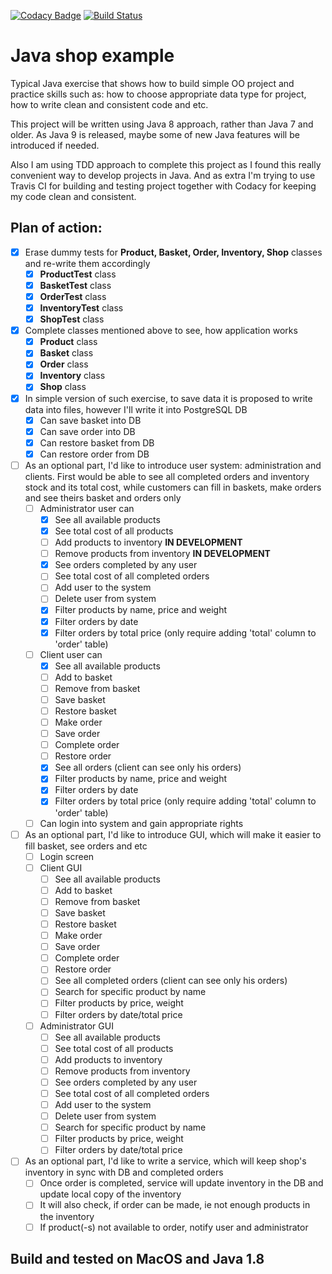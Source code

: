 [![Codacy Badge](https://api.codacy.com/project/badge/Grade/50ce9e1a567343ee9ac7c134071d97ba)](https://www.codacy.com/app/1488maiklm/java-shop-example?utm_source=github.com&amp;utm_medium=referral&amp;utm_content=MikhailMS/java-shop-example&amp;utm_campaign=Badge_Grade)
[![Build Status](https://travis-ci.org/MikhailMS/java-shop-example.svg?branch=master)](https://travis-ci.org/MikhailMS/java-shop-example)
# Java shop example
Typical Java exercise that shows how to build simple OO project and practice skills such as: how to choose appropriate data type for project, how to write clean and consistent code and etc.

This project will be written using Java 8 approach, rather than Java 7 and older. As Java 9 is released, maybe some of new Java features will be introduced if needed.

Also I am using TDD approach to complete this project as I found this really convenient way to develop projects in Java. And as extra I'm trying to use Travis CI for building and testing project together with Codacy for keeping my code clean and consistent.
## Plan of action:
  - [x] Erase dummy tests for **Product, Basket, Order, Inventory, Shop** classes and re-write them accordingly
      - [x] **ProductTest** class
      - [x] **BasketTest** class
      - [x] **OrderTest** class
      - [x] **InventoryTest** class
      - [x] **ShopTest** class
      
  - [x] Complete classes mentioned above to see, how application works
      - [x] **Product** class
      - [x] **Basket** class
      - [x] **Order** class
      - [x] **Inventory** class
      - [x] **Shop** class
      
  - [x] In simple version of such exercise, to save data it is proposed to write data into files, however I'll write it into PostgreSQL DB
      - [x] Can save basket into DB
      - [x] Can save order into DB
      - [x] Can restore basket from DB
      - [x] Can restore order from DB
      
  - [ ] As an optional part, I'd like to introduce user system: administration and clients. First would be able to see all completed orders and inventory stock and its total cost, while customers can fill in baskets, make orders and see theirs basket and orders only
      - [ ] Administrator user can
          - [x] See all available products
          - [x] See total cost of all products
          - [ ] Add products to inventory **IN DEVELOPMENT**
          - [ ] Remove products from inventory **IN DEVELOPMENT**
          - [x] See orders completed by any user
          - [ ] See total cost of all completed orders
          - [ ] Add user to the system
          - [ ] Delete user from system
          - [x] Filter products by name, price and weight
          - [x] Filter orders by date
          - [x] Filter orders by total price (only require adding 'total' column to 'order' table)
      - [ ] Client user can
          - [x] See all available products
          - [ ] Add to basket
          - [ ] Remove from basket
          - [ ] Save basket
          - [ ] Restore basket
          - [ ] Make order
          - [ ] Save order
          - [ ] Complete order
          - [ ] Restore order
          - [x] See all orders (client can see only his orders)
          - [x] Filter products by name, price and weight
          - [x] Filter orders by date
          - [x] Filter orders by total price (only require adding 'total' column to 'order' table) 
      - [ ] Can login into system and gain appropriate rights
      
  - [ ] As an optional part, I'd like to introduce GUI, which will make it easier to fill basket, see orders and etc
      - [ ] Login screen
      - [ ] Client GUI
          - [ ] See all available products
          - [ ] Add to basket
          - [ ] Remove from basket
          - [ ] Save basket
          - [ ] Restore basket
          - [ ] Make order
          - [ ] Save order
          - [ ] Complete order
          - [ ] Restore order
          - [ ] See all completed orders (client can see only his orders)
          - [ ] Search for specific product by name
          - [ ] Filter products by price, weight
          - [ ] Filter orders by date/total price
      - [ ] Administrator GUI
          - [ ] See all available products
          - [ ] See total cost of all products
          - [ ] Add products to inventory
          - [ ] Remove products from inventory
          - [ ] See orders completed by any user
          - [ ] See total cost of all completed orders
          - [ ] Add user to the system
          - [ ] Delete user from system
          - [ ] Search for specific product by name
          - [ ] Filter products by price, weight
          - [ ] Filter orders by date/total price
          
  - [ ] As an optional part, I'd like to write a service, which will keep shop's inventory in sync with DB and completed orders
      - [ ] Once order is completed, service will update inventory in the DB and update local copy of the inventory
      - [ ] It will also check, if order can be made, ie not enough products in the inventory
      - [ ] If product(-s) not available to order, notify user and administrator  
    
## Build and tested on MacOS and Java 1.8
